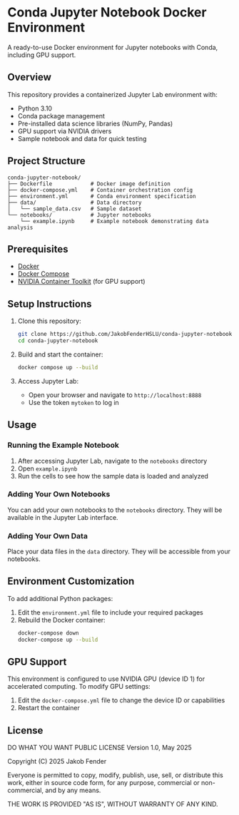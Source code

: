 # Conda Jupyter Notebook Docker Environment

A ready-to-use Docker environment for Jupyter notebooks with Conda, including GPU support.

## Overview

This repository provides a containerized Jupyter Lab environment with:
- Python 3.10
- Conda package management
- Pre-installed data science libraries (NumPy, Pandas)
- GPU support via NVIDIA drivers
- Sample notebook and data for quick testing

## Project Structure

```
conda-jupyter-notebook/
├── Dockerfile            # Docker image definition
├── docker-compose.yml    # Container orchestration config
├── environment.yml       # Conda environment specification
├── data/                 # Data directory
│   └── sample_data.csv   # Sample dataset
└── notebooks/            # Jupyter notebooks
    └── example.ipynb     # Example notebook demonstrating data analysis
```

## Prerequisites

- [Docker](https://www.docker.com/get-started)
- [Docker Compose](https://docs.docker.com/compose/install/)
- [NVIDIA Container Toolkit](https://github.com/NVIDIA/nvidia-docker) (for GPU support)

## Setup Instructions

1. Clone this repository:
   ```bash
   git clone https://github.com/JakobFenderHSLU/conda-jupyter-notebook
   cd conda-jupyter-notebook
   ```

2. Build and start the container:
   ```bash
   docker compose up --build
   ```

3. Access Jupyter Lab:
   - Open your browser and navigate to `http://localhost:8888`
   - Use the token `mytoken` to log in

## Usage

### Running the Example Notebook

1. After accessing Jupyter Lab, navigate to the `notebooks` directory
2. Open `example.ipynb`
3. Run the cells to see how the sample data is loaded and analyzed

### Adding Your Own Notebooks

You can add your own notebooks to the `notebooks` directory. They will be available in the Jupyter Lab interface.

### Adding Your Own Data

Place your data files in the `data` directory. They will be accessible from your notebooks.

## Environment Customization

To add additional Python packages:

1. Edit the `environment.yml` file to include your required packages
2. Rebuild the Docker container:
   ```bash
   docker-compose down
   docker-compose up --build
   ```

## GPU Support

This environment is configured to use NVIDIA GPU (device ID 1) for accelerated computing. To modify GPU settings:

1. Edit the `docker-compose.yml` file to change the device ID or capabilities
2. Restart the container

## License

DO WHAT YOU WANT PUBLIC LICENSE
Version 1.0, May 2025

Copyright (C) 2025 Jakob Fender

Everyone is permitted to copy, modify, publish, use, sell, or distribute this work, either in source code form, for any purpose, commercial or non-commercial, and by any means.

THE WORK IS PROVIDED "AS IS", WITHOUT WARRANTY OF ANY KIND.